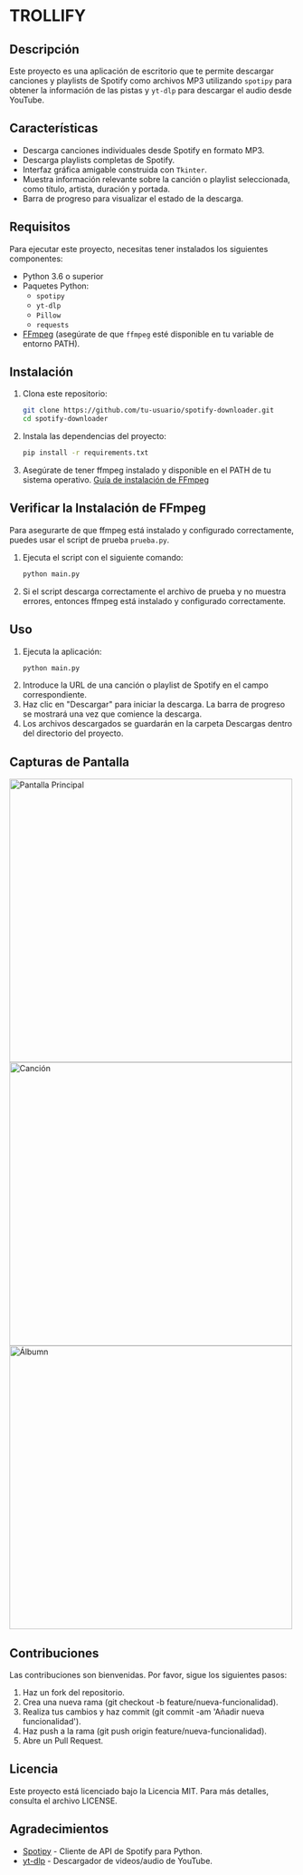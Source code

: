 # TROLLIFY

## Descripción

Este proyecto es una aplicación de escritorio que te permite descargar canciones y playlists de Spotify como archivos MP3 utilizando `spotipy` para obtener la información de las pistas y `yt-dlp` para descargar el audio desde YouTube.

## Características

- Descarga canciones individuales desde Spotify en formato MP3.
- Descarga playlists completas de Spotify.
- Interfaz gráfica amigable construida con `Tkinter`.
- Muestra información relevante sobre la canción o playlist seleccionada, como título, artista, duración y portada.
- Barra de progreso para visualizar el estado de la descarga.

## Requisitos

Para ejecutar este proyecto, necesitas tener instalados los siguientes componentes:

- Python 3.6 o superior
- Paquetes Python:
  - `spotipy`
  - `yt-dlp`
  - `Pillow`
  - `requests`
- [FFmpeg](https://ffmpeg.org/download.html) (asegúrate de que `ffmpeg` esté disponible en tu variable de entorno PATH).

## Instalación

1. Clona este repositorio:
   ```bash
   git clone https://github.com/tu-usuario/spotify-downloader.git
   cd spotify-downloader
2. Instala las dependencias del proyecto:
   ```bash
   pip install -r requirements.txt
3. Asegúrate de tener ffmpeg instalado y disponible en el PATH de tu sistema operativo. [Guía de instalación de FFmpeg](https://ffmpeg.org/download.html)

## Verificar la Instalación de FFmpeg
Para asegurarte de que ffmpeg está instalado y configurado correctamente, puedes usar el script de prueba `prueba.py`.
1. Ejecuta el script con el siguiente comando:
   ```bash
   python main.py
2. Si el script descarga correctamente el archivo de prueba y no muestra errores, entonces ffmpeg está instalado y configurado correctamente.

## Uso

1. Ejecuta la aplicación:
   ```bash
   python main.py
2. Introduce la URL de una canción o playlist de Spotify en el campo correspondiente.
3. Haz clic en "Descargar" para iniciar la descarga. La barra de progreso se mostrará una vez que comience la descarga.
4. Los archivos descargados se guardarán en la carpeta Descargas dentro del directorio del proyecto.

## Capturas de Pantalla

<img src="Capturas/Convertidor.png" alt="Pantalla Principal" width="500" />
<img src="Capturas/EjemploSong.png" alt="Canción" width="500" />
<img src="Capturas/EjemploAlbum.png" alt="Álbumn" width="500" />

## Contribuciones

Las contribuciones son bienvenidas. Por favor, sigue los siguientes pasos:
1. Haz un fork del repositorio.
2. Crea una nueva rama (git checkout -b feature/nueva-funcionalidad).
3. Realiza tus cambios y haz commit (git commit -am 'Añadir nueva funcionalidad').
4. Haz push a la rama (git push origin feature/nueva-funcionalidad).
5. Abre un Pull Request.

## Licencia

Este proyecto está licenciado bajo la Licencia MIT. Para más detalles, consulta el archivo LICENSE.

## Agradecimientos

- [Spotipy](https://spotipy.readthedocs.io/en/2.16.1/) - Cliente de API de Spotify para Python.
- [yt-dlp](https://github.com/yt-dlp/yt-dlp) - Descargador de videos/audio de YouTube.
